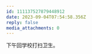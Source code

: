 ```yaml
---
id: 111137527879448912
date: 2023-09-04T07:54:58.356Z
reply: false
media_attachments: 0
---
```


下午回学校打扫卫生。


